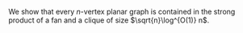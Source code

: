We show that every $n$-vertex planar graph is contained in the strong product of a fan and a clique of size $\sqrt{n}\log^{O(1)} n$.
